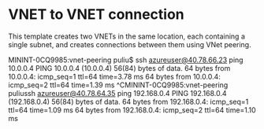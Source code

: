 # VNET to VNET connection

This template creates two VNETs in the same location, each containing a single subnet, and creates connections between them using VNet peering.

MININT-0CQ9985:vnet-peering puliu$ ssh azureuser@40.78.66.23 ping 10.0.0.4
PING 10.0.0.4 (10.0.0.4) 56(84) bytes of data.
64 bytes from 10.0.0.4: icmp_seq=1 ttl=64 time=3.78 ms
64 bytes from 10.0.0.4: icmp_seq=2 ttl=64 time=1.39 ms
^CMININT-0CQ9985:vnet-peering puliussh azureuser@40.78.64.35 ping 192.168.0.4
PING 192.168.0.4 (192.168.0.4) 56(84) bytes of data.
64 bytes from 192.168.0.4: icmp_seq=1 ttl=64 time=1.09 ms
64 bytes from 192.168.0.4: icmp_seq=2 ttl=64 time=1.10 ms
